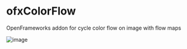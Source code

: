 # ofxColorFlow
OpenFrameworks addon for cycle color flow on image with flow maps

![image](http://arthew0.online/cc/gif/composition-vii.gif)
